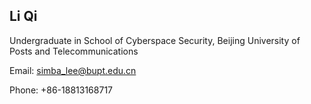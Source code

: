 ## Li Qi

Undergraduate in School of Cyberspace Security, Beijing University of Posts and Telecommunications

Email: simba_lee@bupt.edu.cn

Phone: +86-18813168717
